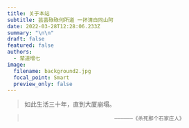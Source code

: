 ```yaml
---
title: 关于本站
subtitle: 芸芸碌碌何所道 一抔清白同山阿
date: 2022-03-28T12:28:06.233Z
summary: "\n\n"
draft: false
featured: false
authors:
  - 辇道增七
image:
  filename: background2.jpg
  focal_point: Smart
  preview_only: false
---
```

> 如此生活三十年，直到大厦崩塌。

>                                  ——————《杀死那个石家庄人》

